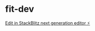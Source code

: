 # fit-dev

[Edit in StackBlitz next generation editor ⚡️](https://stackblitz.com/~/github.com/darayn/fit-dev)